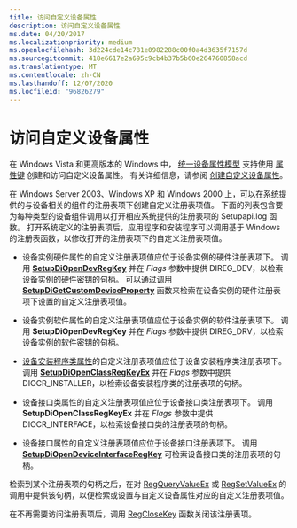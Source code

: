 ```yaml
---
title: 访问自定义设备属性
description: 访问自定义设备属性
ms.date: 04/20/2017
ms.localizationpriority: medium
ms.openlocfilehash: 3d224cde14c781e0982288c00f0a4d3635f7157d
ms.sourcegitcommit: 418e6617e2a695c9cb4b37b5b60e264760858acd
ms.translationtype: MT
ms.contentlocale: zh-CN
ms.lasthandoff: 12/07/2020
ms.locfileid: "96826279"
---
```

# <a name="accessing-custom-device-properties"></a>访问自定义设备属性


在 Windows Vista 和更高版本的 Windows 中， [统一设备属性模型](unified-device-property-model--windows-vista-and-later-.md) 支持使用 [属性键](property-keys.md) 创建和访问自定义设备属性。 有关详细信息，请参阅 [创建自定义设备属性](creating-custom-device-properties.md)。

在 Windows Server 2003、Windows XP 和 Windows 2000 上，可以在系统提供的与设备相关的组件的注册表项下创建自定义注册表项值。 下面的列表包含要为每种类型的设备组件调用以打开相应系统提供的注册表项的 Setupapi.log 函数。 打开系统定义的注册表项后，应用程序和安装程序可以调用基于 Windows 的注册表函数，以修改打开的注册表项下的自定义注册表项值。

-   设备实例硬件属性的自定义注册表项值应位于设备实例的硬件注册表项下。 调用 [**SetupDiOpenDevRegKey**](/windows/win32/api/setupapi/nf-setupapi-setupdiopendevregkey) 并在 *Flags* 参数中提供 DIREG_DEV，以检索设备实例的硬件密钥的句柄。 可以通过调用 [**SetupDiGetCustomDeviceProperty**](/windows/win32/api/setupapi/nf-setupapi-setupdigetcustomdevicepropertya) 函数来检索在设备实例的硬件注册表项下设置的自定义注册表项值。

-   设备实例软件属性的自定义注册表项值应位于设备实例的软件注册表项下。 调用 **SetupDiOpenDevRegKey** 并在 *Flags* 参数中提供 DIREG_DRV，以检索设备实例的软件密钥的句柄。

-   [设备安装程序类属性](accessing-device-setup-class-properties.md)的自定义注册表项值应位于设备安装程序类注册表项下。 调用 [**SetupDiOpenClassRegKeyEx**](/windows/win32/api/setupapi/nf-setupapi-setupdiopenclassregkeyexa) 并在 *Flags* 参数中提供 DIOCR_INSTALLER，以检索设备安装程序类的注册表项的句柄。

-   设备接口类属性的自定义注册表项值应位于设备接口类注册表项下。 调用 **SetupDiOpenClassRegKeyEx** 并在 *Flags* 参数中提供 DIOCR_INTERFACE，以检索设备接口类的注册表项的句柄。

-   设备接口属性的自定义注册表项值应位于设备接口注册表项下。 调用 [**SetupDiOpenDeviceInterfaceRegKey**](/windows/win32/api/setupapi/nf-setupapi-setupdiopendeviceinterfaceregkey) 可检索设备接口类的注册表项的句柄。

检索到某个注册表项的句柄之后，在对 [RegQueryValueEx](/windows/win32/api/winreg/nf-winreg-regqueryvalueexa) 或 [RegSetValueEx](/windows/win32/api/winreg/nf-winreg-regsetvalueexa) 的调用中提供该句柄，以便检索或设置与自定义设备属性对应的自定义注册表项值。

在不再需要访问注册表项后，调用 [RegCloseKey](/windows/win32/api/winreg/nf-winreg-regclosekey) 函数关闭该注册表项。

